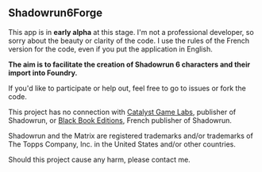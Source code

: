 ## Shadowrun6Forge
This app is in **early alpha** at this stage. 
I'm not a professional developer, so sorry about the beauty or clarity of the code.
I use the rules of the French version for the code, even if you put the application in English.

**The aim is to facilitate the creation of Shadowrun 6 characters and their import into Foundry.**

If you'd like to participate or help out, feel free to go to issues or fork the code.

This project has no connection with [Catalyst Game Labs](https://www.catalystgamelabs.com/), publisher of Shadowrun, or [Black Book Editions](https://black-book-editions.fr/catalogue.php?id=150), French publisher of Shadowrun.

Shadowrun and the Matrix are registered trademarks and/or trademarks of The Topps Company, Inc. in the United States and/or other countries.

Should this project cause any harm, please contact me.
